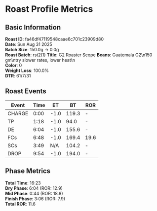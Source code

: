 # Roast Profile Metrics

## Basic Information
**Roast ID**: fa46df47119548caae6c701c23909d80  
**Date**: Sun Aug 31 2025  
**Batch Size**: 150.0g → 0.0g  
**Roast Batch**: rst2(1)
**Title**: G2 Roaster Scope
**Beans**: Guatemala G2\n150 gm\ntry slower rates, lower heat\n  
**Color**: 0  
**Weight Loss**: 100.0%  
**DTR**: 61/7/31  

## Roast Events

| Event | Time | ET | BT | ROR |
|-------|------|----|----|-----|
| CHARGE | 0:00 | -1.0 | 119.3 | - |
| TP | 1:18 | -1.0 | 94.0 | - |
| DE | 6:04 | -1.0 | 155.6 | - |
| FCs | 6:48 | -1.0 | 169.4 | 19.6 |
| SCs | 3:49 | N/A | 104.2 | - |
| DROP | 9:54 | -1.0 | 194.0 | - |

## Phase Metrics
**Total Time**: 16:23  
**Dry Phase**: 6:04 (ROR: 12.9)  
**Mid Phase**: 0:44 (ROR: 18.8)  
**Finish Phase**: 3:06 (ROR: 7.9)  
**Total ROR**: 11.6  
